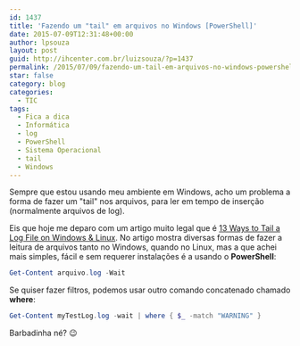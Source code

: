 ```yaml
---
id: 1437
title: 'Fazendo um "tail" em arquivos no Windows [PowerShell]'
date: 2015-07-09T12:31:48+00:00
author: lpsouza
layout: post
guid: http://ihcenter.com.br/luizsouza/?p=1437
permalink: /2015/07/09/fazendo-um-tail-em-arquivos-no-windows-powershell/
star: false
category: blog
categories:
  - TIC
tags:
  - Fica a dica
  - Informática
  - log
  - PowerShell
  - Sistema Operacional
  - tail
  - Windows
---
```

Sempre que estou usando meu ambiente em Windows, acho um problema a forma de fazer um "tail" nos arquivos, para ler em tempo de inserção (normalmente arquivos de log).

Eis que hoje me deparo com um artigo muito legal que é [13 Ways to Tail a Log File on Windows & Linux](http://stackify.com/11-ways-to-tail-a-log-file-on-windows-unix/). No artigo mostra diversas formas de fazer a leitura de arquivos tanto no Windows, quando no Linux, mas a que achei mais simples, fácil e sem requerer instalações é a usando o **PowerShell**:

```powershell
Get-Content arquivo.log -Wait
```

Se quiser fazer filtros, podemos usar outro comando concatenado chamado **where**:

```powershell
Get-Content myTestLog.log -wait | where { $_ -match "WARNING" }
```

Barbadinha né? 😉
